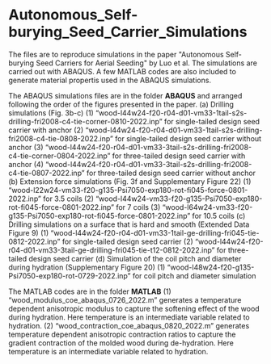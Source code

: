 # Autonomous_Self-burying_Seed_Carrier_Simulations
The files are to reproduce simulations in the paper "Autonomous Self-burying Seed Carriers for Aerial Seeding" by Luo et al. The simulations are carried out with ABAQUS. A few MATLAB codes are also included to generate material propertis used in the ABAQUS simulations. 

The ABAQUS simulations files are in the folder **ABAQUS** and arranged following the order of the figures presented in the paper.
(a)	Drilling simulations (Fig. 3b-c)
  (1)	“wood-l44w24-f20-r04-d01-vm33-1tail-s2s-drilling-fri2008-c4-tie-corner-0810-2022.inp” for single-tailed design seed carrier with anchor
  (2)	 “wood-l44w24-f20-r04-d01-vm33-1tail-s2s-drilling-fri2008-c4-tie-0808-2022.inp” for single-tailed design seed carrier without anchor
  (3)	“wood-l44w24-f20-r04-d01-vm33-3tail-s2s-drilling-fri2008-c4-tie-corner-0804-2022.inp” for three-tailed design seed carrier with anchor
  (4)	“wood-l44w24-f20-r04-d01-vm33-3tail-s2s-drilling-fri2008-c4-tie-0807-2022.inp” for three-tailed design seed carrier without anchor
(b)	Extension force simulations (Fig. 3f and Supplementary Figure 22)
  (1)	“wood-l22w24-vm33-f20-g135-Psi7050-exp180-rot-fi045-force-0801-2022.inp” for 3.5 coils
  (2)	“wood-l44w24-vm33-f20-g135-Psi7050-exp180-rot-fi045-force-0801-2022.inp” for 7 coils
  (3)	“wood-l64w24-vm33-f20-g135-Psi7050-exp180-rot-fi045-force-0801-2022.inp” for 10.5 coils
(c)	Drilling simulations on a surface that is hard and smooth (Extended Data Figure 9)
  (1)	“wood-l44w24-f20-r04-d01-vm33-1tail-ge-drilling-fri045-tie-0812-2022.inp” for single-tailed design seed carrier
  (2)	“wood-l44w24-f20-r04-d01-vm33-3tail-ge-drilling-fri045-tie-t12-0812-2022.inp” for three-tailed design seed carrier
(d)	Simulation of the coil pitch and diameter during hydration (Supplementary Figure 20)
  (1)	“wood-l48w24-f20-g135-Psi7050-exp180-rot-0729-2022.inp” for coil pitch and diameter simulation

The MATLAB codes are in the folder **MATLAB**
(1)	“wood_modulus_coe_abaqus_0726_2022.m” generates a temperature dependent anisotropic modulus to capture the softening effect of the wood during hydration. Here temperature is an intermediate variable related to hydration. 
(2)	“wood_contraction_coe_abaqus_0820_2022.m” generates temperature dependent anisotropic contraction ratios to capture the gradient contraction of the molded wood during de-hydration. Here temperature is an intermediate variable related to hydration.

